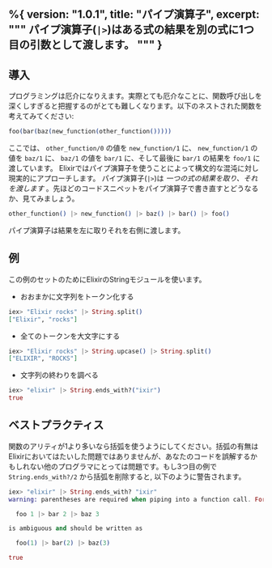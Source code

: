 %{
  version: "1.0.1",
  title: "パイプ演算子",
  excerpt: """
  パイプ演算子(`|>`)はある式の結果を別の式に1つ目の引数として渡します。
  """
}
---

## 導入

プログラミングは厄介になりえます。実際とても厄介なことに、関数呼び出しを深くしすぎると把握するのがとても難しくなります。以下のネストされた関数を考えてみてください:

```elixir
foo(bar(baz(new_function(other_function()))))
```

ここでは、 `other_function/0` の値を `new_function/1` に、 `new_function/1` の値を `baz/1` に、 `baz/1` の値を `bar/1` に、そして最後に `bar/1` の結果を `foo/1` に渡しています。
Elixirではパイプ演算子を使うことによって構文的な混沌に対し現実的にアプローチします。
パイプ演算子(`|>`)は _一つの式の結果を取り、それを渡します_ 。先ほどのコードスニペットをパイプ演算子で書き直すとどうなるか、見てみましょう。

```elixir
other_function() |> new_function() |> baz() |> bar() |> foo()
```

パイプ演算子は結果を左に取りそれを右側に渡します。

## 例

この例のセットのためにElixirのStringモジュールを使います。

- おおまかに文字列をトークン化する

```elixir
iex> "Elixir rocks" |> String.split()
["Elixir", "rocks"]
```

- 全てのトークンを大文字にする

```elixir
iex> "Elixir rocks" |> String.upcase() |> String.split()
["ELIXIR", "ROCKS"]
```

- 文字列の終わりを調べる

```elixir
iex> "elixir" |> String.ends_with?("ixir")
true
```

## ベストプラクティス

関数のアリティが1より多いなら括弧を使うようにしてください。括弧の有無はElixirにおいてはたいした問題ではありませんが、あなたのコードを誤解するかもしれない他のプログラマにとっては問題です。もし3つ目の例で `String.ends_with?/2` から括弧を削除すると, 以下のように警告されます。

```elixir
iex> "elixir" |> String.ends_with? "ixir"
warning: parentheses are required when piping into a function call. For example:

  foo 1 |> bar 2 |> baz 3

is ambiguous and should be written as

  foo(1) |> bar(2) |> baz(3)

true
```
